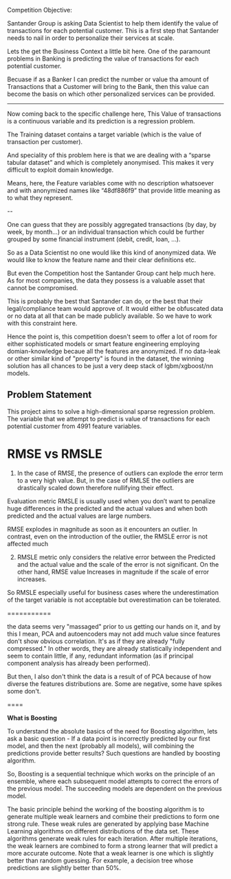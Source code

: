 Competition Objective:

Santander Group is asking Data Scientist to help them identify the value of transactions for each potential customer. This is a first step that Santander needs to nail in order to personalize their services at scale.

Lets the get the Business Context a little bit here.
One of the paramount problems in Banking is predicting the value of transactions for each potential customer.

Becuase if as a Banker I can predict the number or value tha amount of Transactions that a Customer will bring to the Bank, then this value can become the basis on which other personalized services can be provided.

-----------------


Now coming back to the specific challenge here, This Value of transactions is a continuous variable and its prediction is a regression problem.

The Training dataset contains a target variable (which is the value of transaction per customer).

And speciality of this problem here is that we are dealing with a “sparse tabular dataset” and which is completely anonymised. This makes it very difficult to exploit domain knowledge.

Means, here, the Feature variables come with no description whatsoever and with anonymized names like “48df886f9” that provide little meaning as to what they represent.

--

One can guess that they are possibly aggregated transactions (by day, by week, by month…) or an individual transaction which could be further grouped by some financial instrument (debit, credit, loan, …).

So as a Data Scientist no one would like this kind of anonymized data. We would like to know the feature name and their clear definitions etc.

But even the Competition host the Santander Group cant help much here. As for most companies, the data they possess is a valuable asset that cannot be compromised.

This is probably the best that Santander can do, or the best that their legal/compliance team would approve of. It would either be obfuscated data or no data at all that can be made publicly available. So we have to work with this constraint here.

Hence the point is, this competition doesn't seem to offer a lot of room for either sophisticated models or smart feature engineering employing domian-knowledge becaue all the features are anonymized. If no data-leak or other similar kind of "property" is found in the dataset, the winning solution has all chances to be just a very deep stack of lgbm/xgboost/nn models.


## Problem Statement

This project aims to solve a high-dimensional sparse regression problem. The variable that we attempt to predict is value of transactions for each potential customer from 4991 feature variables.

# RMSE vs RMSLE

1. In the case of RMSE, the presence of outliers can explode the error term to a very high value. But, in the case of RMLSE the outliers are drastically scaled down therefore nullifying their effect.

Evaluation metric RMSLE is usually used when you don’t want to penalize huge differences in the predicted and the actual values and when both predicted and the actual values are large numbers.

RMSE explodes in magnitude as soon as it encounters an outlier. In contrast, even on the introduction of the outlier, the RMSLE error is not affected much

2. RMSLE metric only considers the relative error between the Predicted and the actual value and the scale of the error is not significant. On the other hand, RMSE value Increases in magnitude if the scale of error increases.


So RMSLE especially useful for business cases where the underestimation of the target variable is not acceptable but overestimation can be tolerated.


===========


 the data seems very "massaged" prior to us getting our hands on it, and by this I mean, PCA and autoencoders may not add much value since features don't show obvious correlation. It's as if they are already "fully compressed."  In other words, they are already statistically independent and seem to contain little, if any, redundant information (as if principal component analysis has already been performed).

 But then, I also don't think the data is a result of of PCA because of how diverse the features distributions are. Some are negative, some have spikes some don't.

 ====


 **What is  Boosting**

To understand the absolute basics of the need for Boosting algorithm, lets ask a basic question - If a data point is incorrectly predicted by our first model, and then the next (probably all models), will combining the predictions provide better results? Such questions are handled by boosting algorithm.

So, Boosting is a sequential technique which works on the principle of an ensemble, where each subsequent model attempts to correct the errors of the previous model. The succeeding models are dependent on the previous model.

The basic principle behind the working of the boosting algorithm is to generate multiple weak learners and combine their predictions to form one strong rule. These weak rules are generated by applying base Machine Learning algorithms on different distributions of the data set. These algorithms generate weak rules for each iteration. After multiple iterations, the weak learners are combined to form a strong learner that will predict a more accurate outcome.
 Note that a weak learner is one which is slightly better than random guessing. For example, a decision tree whose predictions are slightly better than 50%.

